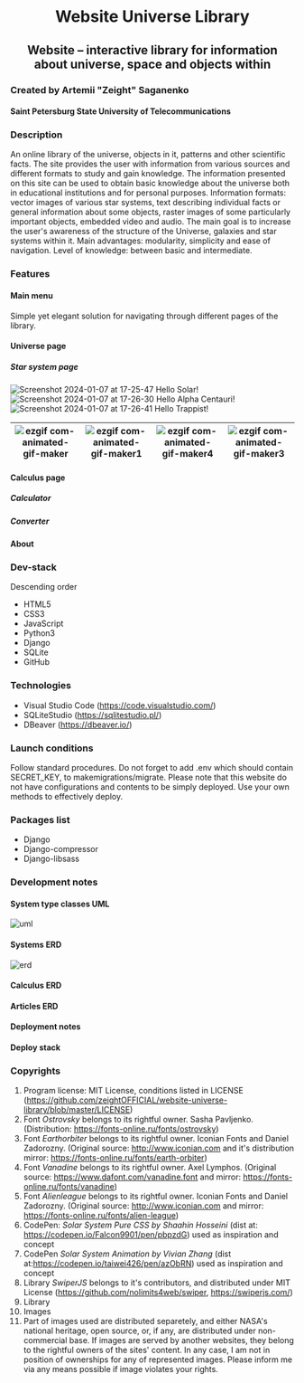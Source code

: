 # <p align="center"> Website Universe Library </p>

## <p align="center"> Website – interactive library for information about universe, space and objects within</p>

### Created by Artemii "Zeight" Saganenko

#### Saint Petersburg State University of Telecommunications

### Description

An online library of the universe, objects in it, patterns and other scientific facts. The site provides the user with information from various sources and different formats to study and gain knowledge. The information presented on this site can be used to obtain basic knowledge about the universe both in educational institutions and for personal purposes. Information formats: vector images of various star systems, text describing individual facts or general information about some objects, raster images of some particularly important objects, embedded video and audio. The main goal is to increase the user's awareness of the structure of the Universe, galaxies and star systems within it. Main advantages: modularity, simplicity and ease of navigation. Level of knowledge: between basic and intermediate.

### Features

#### Main menu

Simple yet elegant solution for navigating through different pages of the library.

#### Universe page

##### Star system page

![Screenshot 2024-01-07 at 17-25-47 Hello Solar!](https://github.com/zeightOFFICIAL/website-universe-library/assets/50341618/5d14701d-192e-42d5-94dc-5cadad559673)
![Screenshot 2024-01-07 at 17-26-30 Hello Alpha Centauri!](https://github.com/zeightOFFICIAL/website-universe-library/assets/50341618/7fade4e1-cbe9-482c-b7e3-b5958e73831f)
![Screenshot 2024-01-07 at 17-26-41 Hello Trappist!](https://github.com/zeightOFFICIAL/website-universe-library/assets/50341618/5fae56a0-ac07-47b9-8413-d93d8a59498a)

|![ezgif com-animated-gif-maker](https://github.com/zeightOFFICIAL/website-universe-library/assets/50341618/2a6f66ff-fe1c-4397-9417-011165fdcfe5)|![ezgif com-animated-gif-maker1](https://github.com/zeightOFFICIAL/website-universe-library/assets/50341618/eef6d65f-af1c-4dab-85c9-8ca4e3c8a5c3)|![ezgif com-animated-gif-maker4](https://github.com/zeightOFFICIAL/website-universe-library/assets/50341618/a60eb4b0-1325-40a5-9e37-06fc75e4035f)|![ezgif com-animated-gif-maker3](https://github.com/zeightOFFICIAL/website-universe-library/assets/50341618/6ccbfc2f-0d7b-46f9-ab32-fdddf007dc7e)|
|:---:|:---:|:---:|:---:|

#### Calculus page

##### Calculator

##### Converter

#### About

### Dev-stack

Descending order

* HTML5
* CSS3
* JavaScript
* Python3
* Django
* SQLite
* GitHub

### Technologies

* Visual Studio Code (https://code.visualstudio.com/)
* SQLiteStudio (https://sqlitestudio.pl/)
* DBeaver (https://dbeaver.io/)

### Launch conditions

Follow standard procedures. Do not forget to add .env which should contain SECRET_KEY, to makemigrations/migrate. Please note that this website do not have configurations and contents to be simply deployed. Use your own methods to effectively deploy.

### Packages list

* Django
* Django-compressor
* Django-libsass

### Development notes

#### System type classes UML

![uml](https://github.com/zeightOFFICIAL/website-universe-library/assets/50341618/81c3904b-4e25-4856-a63d-9668cf89aa1c)

#### Systems ERD

![erd](https://github.com/zeightOFFICIAL/website-universe-library/assets/50341618/947bebee-b61f-4901-8cf8-8b8ad50c6579)

#### Calculus ERD

#### Articles ERD

#### Deployment notes

#### Deploy stack

### Copyrights

1. Program license: MIT License, conditions listed in LICENSE (https://github.com/zeightOFFICIAL/website-universe-library/blob/master/LICENSE)
2. Font <i>Ostrovsky</i> belongs to its rightful owner. Sasha Pavljenko. (Distribution: https://fonts-online.ru/fonts/ostrovsky)
3. Font <i>Earthorbiter</i> belongs to its rightful owner. Iconian Fonts and Daniel Zadorozny. (Original source: http://www.iconian.com and it's distribution mirror: https://fonts-online.ru/fonts/earth-orbiter)
4. Font <i>Vanadine</i> belongs to its rightful owner. Axel Lymphos. (Original source: https://www.dafont.com/vanadine.font and mirror: https://fonts-online.ru/fonts/vanadine)
5. Font <i>Alienleague</i> belongs to its rightful owner. Iconian Fonts and Daniel Zadorozny. (Original source: http://www.iconian.com and mirror: https://fonts-online.ru/fonts/alien-league)
6. CodePen: <i>Solar System Pure CSS by Shaahin Hosseini</i> (dist at: https://codepen.io/Falcon9901/pen/pbpzdG) used as inspiration and concept
7. CodePen <i>Solar System Animation by Vivian Zhang</i> (dist at:https://codepen.io/taiwei426/pen/azObRN) used as inspiration and concept
8. Library <i>SwiperJS</i> belongs to it's contributors, and distributed under MIT License (https://github.com/nolimits4web/swiper, https://swiperjs.com/)
9. Library
10. Images
11. Part of images used are distributed separetely, and either NASA's national heritage, open source, or, if any, are distributed under non-commercial base. If images are served by another websites, they belong to the rightful owners of the sites' content. In any case, I am not in position of ownerships for any of represented images. Please inform me via any means possible if image violates your rights.
